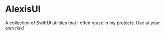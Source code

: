 # AlexisUI

A collection of SwiftUI utilities that I often reuse in my projects. Use at your own risk!
